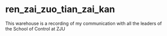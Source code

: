 # ren_zai_zuo_tian_zai_kan
This warehouse is a recording of my communication with all the leaders of the School of Control at ZJU

